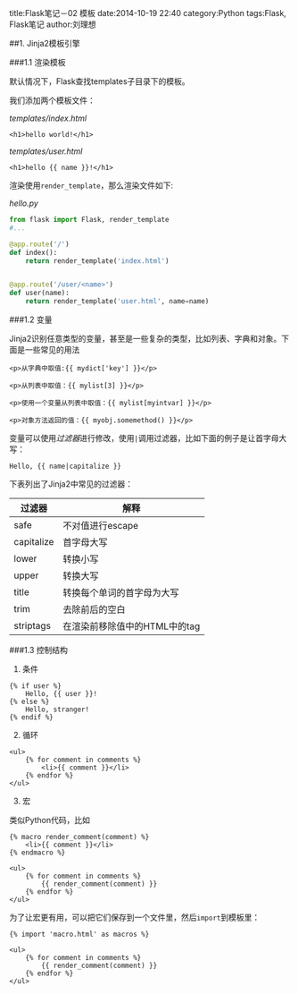 title:Flask笔记－02 模板
date:2014-10-19 22:40
category:Python
tags:Flask, Flask笔记
author:刘理想

##1. Jinja2模板引擎

###1.1 渲染模板

默认情况下，Flask查找templates子目录下的模板。

我们添加两个模板文件：

*templates/index.html*

```
<h1>hello world!</h1>
```

*templates/user.html*

```
<h1>hello {{ name }}!</h1>
```

渲染使用`render_template`，那么渲染文件如下:

*hello.py*

```python
from flask import Flask, render_template
#...

@app.route('/')
def index():
    return render_template('index.html')


@app.route('/user/<name>')
def user(name):
    return render_template('user.html', name=name)
```

###1.2 变量

Jinja2识别任意类型的变量，甚至是一些复杂的类型，比如列表、字典和对象。下面是一些常见的用法

```
<p>从字典中取值:{{ mydict['key'] }}</p>

<p>从列表中取值：{{ mylist[3] }}</p>

<p>使用一个变量从列表中取值：{{ mylist[myintvar] }}</p>

<p>对象方法返回的值：{{ myobj.somemethod() }}</p>
```

变量可以使用*过滤器*进行修改，使用`|`调用过滤器，比如下面的例子是让首字母大写：

```
Hello, {{ name|capitalize }}
```

下表列出了Jinja2中常见的过滤器：

过滤器|解释
-----|----
safe|不对值进行escape
capitalize|首字母大写
lower|转换小写
upper|转换大写
title|转换每个单词的首字母为大写
trim|去除前后的空白
striptags|在渲染前移除值中的HTML中的tag

###1.3 控制结构

1. 条件

```
{% if user %}
    Hello, {{ user }}!
{% else %}
    Hello, stranger!
{% endif %}
```

2. 循环

```
<ul>
    {% for comment in comments %}
        <li>{{ comment }}</li>
    {% endfor %}
</ul>
```

3. 宏

类似Python代码，比如

```
{% macro render_comment(comment) %}
    <li>{{ comment }}</li>
{% endmacro %}

<ul>
    {% for comment in comments %}
        {{ render_comment(comment) }}
    {% endfor %}
</ul>
```

为了让宏更有用，可以把它们保存到一个文件里，然后`import`到模板里：

```
{% import 'macro.html' as macros %}

<ul>
    {% for comment in comments %}
        {{ render_comment(comment) }}
    {% endfor %}
</ul>
```



